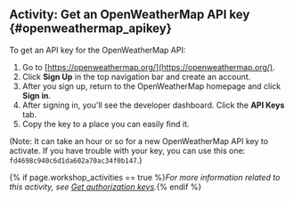 ## <i class="fa fa-user-circle"></i> Activity: Get an OpenWeatherMap API key {#openweathermap_apikey}

To get an API key for the OpenWeatherMap API:

1.  Go to [https://openweathermap.org/](https://openweathermap.org/).
2.  Click **Sign Up** in the top navigation bar and create an account.
3.  After you sign up, return to the OpenWeatherMap homepage and click **Sign in**.
4.  After signing in, you'll see the developer dashboard. Click the **API Keys** tab.
5.  Copy the key to a place you can easily find it.

(Note: It can take an hour or so for a new OpenWeatherMap API key to activate. If you have trouble with your key, you can use this one: `fd4698c940c6d1da602a70ac34f0b147`.)

{% if page.workshop_activities == true %}*For more information related to this activity, see [Get authorization keys](docapis_get_auth_keys.html).*{% endif %}
